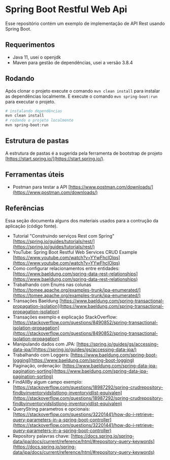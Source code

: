 # Spring Boot Restful Web Api

Esse repositório contém um exemplo de implementação de API Rest usando Spring Boot.

## Requerimentos

* Java 11, usei o openjdk
* Maven para gestão de dependências, usei a versão 3.8.4

## Rodando

Após clonar o projeto execute o comando `mvn clean install` para instalar as dependências localmente. E execute o comando `mvn spring-boot:run` para executar o projeto.

```bash
# instalando dependências
mvn clean install
# rodando o projeto localmente
mvn spring-boot:run
```

## Estrutura de pastas

A estrutura de pastas é a sugerida pela ferramenta de bootstrap de projeto [https://start.spring.io/](https://start.spring.io/).

## Ferramentas úteis

* Postman para testar a API [https://www.postman.com/downloads/](https://www.postman.com/downloads/)

## Referências

Essa seção documenta alguns dos materiais usados para a contrução da aplicação (código fonte).

* Tutorial "Construindo serviços Rest com Spring" [https://spring.io/guides/tutorials/rest/](https://spring.io/guides/tutorials/rest/)
* YouTube: Spring Boot Restful Web Services CRUD Example [https://www.youtube.com/watch?v=YYwFhclOlqs](https://www.youtube.com/watch?v=YYwFhclOlqs)
* Como configurar relacionamentos entre entidades: [https://www.baeldung.com/spring-data-rest-relationships](https://www.baeldung.com/spring-data-rest-relationships)
* Trabalhando com Enums nas colunas [https://tomee.apache.org/examples-trunk/jpa-enumerated/](https://tomee.apache.org/examples-trunk/jpa-enumerated/)
* Transações Baeldung [https://www.baeldung.com/spring-transactional-propagation-isolation](https://www.baeldung.com/spring-transactional-propagation-isolation)
* Transações exemplo e explicação StackOverflow: [https://stackoverflow.com/questions/8490852/spring-transactional-isolation-propagation](https://stackoverflow.com/questions/8490852/spring-transactional-isolation-propagation)
* Manipulando dados com JPA: [https://spring.io/guides/gs/accessing-data-jpa/](https://spring.io/guides/gs/accessing-data-jpa/)
* Trabalhando com Loggers: [https://www.baeldung.com/spring-boot-logging](https://www.baeldung.com/spring-boot-logging)
* Paginação, ordenação: [https://www.baeldung.com/spring-data-jpa-pagination-sorting](https://www.baeldung.com/spring-data-jpa-pagination-sorting)
* FindAllBy algum campo exemplo: [https://stackoverflow.com/questions/18987292/spring-crudrepository-findbyinventoryidslistlong-inventoryidlist-equivalen](https://stackoverflow.com/questions/18987292/spring-crudrepository-findbyinventoryidslistlong-inventoryidlist-equivalen)
* QueryString parametros e opcionais: [https://stackoverflow.com/questions/32201441/how-do-i-retrieve-query-parameters-in-a-spring-boot-controller](https://stackoverflow.com/questions/32201441/how-do-i-retrieve-query-parameters-in-a-spring-boot-controller)
* Repository palavras chave: [https://docs.spring.io/spring-data/jpa/docs/current/reference/html/#repository-query-keywords](https://docs.spring.io/spring-data/jpa/docs/current/reference/html/#repository-query-keywords)
